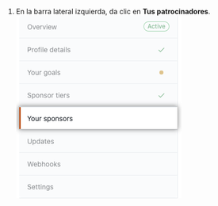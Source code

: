 1. En la barra lateral izquierda, da clic en **Tus patrocinadores**. ![Your sponsors tab](/assets/images/help/sponsors/your-sponsors-tab.png)
